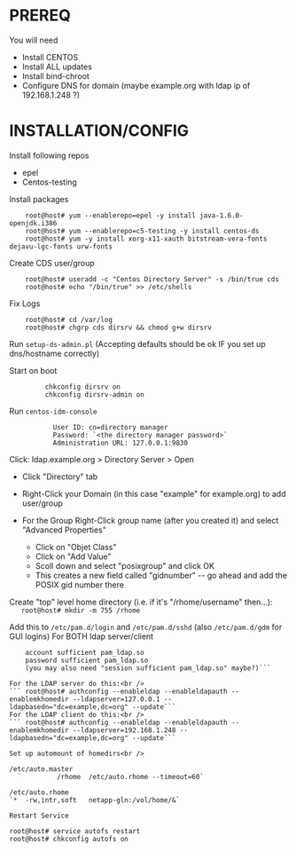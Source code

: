 # PREREQ
You will need

- Install CENTOS
- Install ALL updates
- Install bind-chroot
- Configure DNS for domain (maybe example.org with ldap ip of 192.168.1.248 ?)

# INSTALLATION/CONFIG


Install following repos
- epel
- Centos-testing

Install packages

```
	root@host# yum --enablerepo=epel -y install java-1.6.0-openjdk.i386
	root@host# yum --enablerepo=c5-testing -y install centos-ds
	root@host# yum -y install xorg-x11-xauth bitstream-vera-fonts dejavu-lgc-fonts urw-fonts
```

Create CDS user/group

```	
	root@host# useradd -c "Centos Directory Server" -s /bin/true cds
	root@host# echo "/bin/true" >> /etc/shells
```

Fix Logs

```	
	root@host# cd /var/log
	root@host# chgrp cds dirsrv && chmod g+w dirsrv
```

Run `setup-ds-admin.pl` (Accepting defaults should be ok IF you set up dns/hostname correctly)

Start on boot
```
         chkconfig dirsrv on
         chkconfig dirsrv-admin on
```
Run `centos-idm-console`
```
           User ID: cn=directory manager
           Password: `<the directory manager password>`
           Administration URL: 127.0.0.1:9830
```
Click: ldap.example.org > Directory Server > Open

- Click "Directory" tab

- Right-Click your Domain (in this case "example" for example.org) to add user/group

- For the Group Right-Click group name (after you created it) and select "Advanced Properties"
     * Click on "Objet Class"
     * Click on "Add Value"
     * Scoll down and select "posixgroup" and click OK
     * This creates a new field called "gidnumber" -- go ahead and add the POSIX gid number there 

Create "top" level home directory (i.e. if it's "/rhome/username" then...):<br />
       `   root@host# mkdir -m 755 /rhome`

Add this to `/etc/pam.d/login` and `/etc/pam.d/sshd` (also `/etc/pam.d/gdm` for GUI logins) For BOTH ldap server/client<br />
```	auth sufficient pam_ldap.so
	account sufficient pam_ldap.so
	password sufficient pam_ldap.so
	(you may also need "session sufficient pam_ldap.so" maybe?)```

For the LDAP server do this:<br />
```	root@host# authconfig --enableldap --enableldapauth --enablemkhomedir --ldapserver=127.0.0.1 --ldapbasedn="dc=example,dc=org" --update```
For the LDAP client do this:<br />
```	root@host# authconfig --enableldap --enableldapauth --enablemkhomedir --ldapserver=192.168.1.248 --ldapbasedn="dc=example,dc=org" --update```

Set up automount of homedirs<br />

/etc/auto.master
  `       	/rhome	/etc/auto.rhome	--timeout=60`

/etc/auto.rhome
`*	-rw,intr,soft	netapp-gln:/vol/home/&`

Restart Service

```	
	root@host# service autofs restart
	root@host# chkconfig autofs on
```
